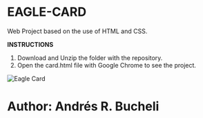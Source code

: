 # EAGLE-CARD

Web Project based on the use of HTML and CSS.

<strong>INSTRUCTIONS</strong>

1. Download and Unzip the folder with the repository.
2. Open the card.html file with Google Chrome to see the project.

![Eagle Card](https://github.com/anferebu/EAGLE-CARD/blob/master/Bald%20Eagle.jpg)

# Author: Andrés R. Bucheli
